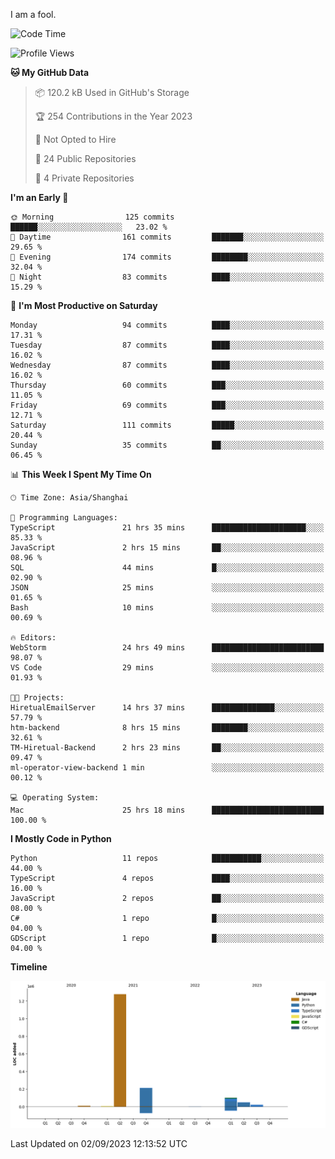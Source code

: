 I am a fool.

<!--START_SECTION:waka-->
![Code Time](http://img.shields.io/badge/Code%20Time-668%20hrs%2046%20mins-blue)

![Profile Views](http://img.shields.io/badge/Profile%20Views-0-blue)

**🐱 My GitHub Data** 

> 📦 120.2 kB Used in GitHub's Storage 
 > 
> 🏆 254 Contributions in the Year 2023
 > 
> 🚫 Not Opted to Hire
 > 
> 📜 24 Public Repositories 
 > 
> 🔑 4 Private Repositories 
 > 
**I'm an Early 🐤** 

```text
🌞 Morning                125 commits         ██████░░░░░░░░░░░░░░░░░░░   23.02 % 
🌆 Daytime                161 commits         ███████░░░░░░░░░░░░░░░░░░   29.65 % 
🌃 Evening                174 commits         ████████░░░░░░░░░░░░░░░░░   32.04 % 
🌙 Night                  83 commits          ████░░░░░░░░░░░░░░░░░░░░░   15.29 % 
```
📅 **I'm Most Productive on Saturday** 

```text
Monday                   94 commits          ████░░░░░░░░░░░░░░░░░░░░░   17.31 % 
Tuesday                  87 commits          ████░░░░░░░░░░░░░░░░░░░░░   16.02 % 
Wednesday                87 commits          ████░░░░░░░░░░░░░░░░░░░░░   16.02 % 
Thursday                 60 commits          ███░░░░░░░░░░░░░░░░░░░░░░   11.05 % 
Friday                   69 commits          ███░░░░░░░░░░░░░░░░░░░░░░   12.71 % 
Saturday                 111 commits         █████░░░░░░░░░░░░░░░░░░░░   20.44 % 
Sunday                   35 commits          ██░░░░░░░░░░░░░░░░░░░░░░░   06.45 % 
```


📊 **This Week I Spent My Time On** 

```text
🕑︎ Time Zone: Asia/Shanghai

💬 Programming Languages: 
TypeScript               21 hrs 35 mins      █████████████████████░░░░   85.33 % 
JavaScript               2 hrs 15 mins       ██░░░░░░░░░░░░░░░░░░░░░░░   08.96 % 
SQL                      44 mins             █░░░░░░░░░░░░░░░░░░░░░░░░   02.90 % 
JSON                     25 mins             ░░░░░░░░░░░░░░░░░░░░░░░░░   01.65 % 
Bash                     10 mins             ░░░░░░░░░░░░░░░░░░░░░░░░░   00.69 % 

🔥 Editors: 
WebStorm                 24 hrs 49 mins      █████████████████████████   98.07 % 
VS Code                  29 mins             ░░░░░░░░░░░░░░░░░░░░░░░░░   01.93 % 

🐱‍💻 Projects: 
HiretualEmailServer      14 hrs 37 mins      ██████████████░░░░░░░░░░░   57.79 % 
htm-backend              8 hrs 15 mins       ████████░░░░░░░░░░░░░░░░░   32.61 % 
TM-Hiretual-Backend      2 hrs 23 mins       ██░░░░░░░░░░░░░░░░░░░░░░░   09.47 % 
ml-operator-view-backend 1 min               ░░░░░░░░░░░░░░░░░░░░░░░░░   00.12 % 

💻 Operating System: 
Mac                      25 hrs 18 mins      █████████████████████████   100.00 % 
```

**I Mostly Code in Python** 

```text
Python                   11 repos            ███████████░░░░░░░░░░░░░░   44.00 % 
TypeScript               4 repos             ████░░░░░░░░░░░░░░░░░░░░░   16.00 % 
JavaScript               2 repos             ██░░░░░░░░░░░░░░░░░░░░░░░   08.00 % 
C#                       1 repo              █░░░░░░░░░░░░░░░░░░░░░░░░   04.00 % 
GDScript                 1 repo              █░░░░░░░░░░░░░░░░░░░░░░░░   04.00 % 
```



**Timeline**

![Lines of Code chart](https://raw.githubusercontent.com/VeejaLiu/VeejaLiu/master/assets/bar_graph.png)


 Last Updated on 02/09/2023 12:13:52 UTC
<!--END_SECTION:waka-->

